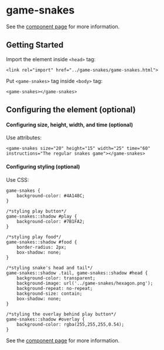 game-snakes
============

See the [component page](http://namannehra.github.io/game-snakes/) for more information.

## Getting Started

Import the element inside ```<head>``` tag:
```
<link rel="import" href="../game-snakes/game-snakes.html">
```

Put ```<game-snakes>``` tag inside ```<body>``` tag:
```
<game-snakes></game-snakes>
```

## Configuring the element (optional)

#### Configuring size, height, width, and time (optional)
Use attributes:
```
<game-snakes size="20" height="15" width="25" time="60" instructions="The regular snakes game"></game-snakes>
```

#### Configuring styling (optional)
Use CSS:
```
game-snakes {
	background-color: #4A148C;
}

/*styling play button*/
game-snakes::shadow #play {
	background-color: #7B1FA2;
}

/*styling play food*/
game-snakes::shadow #food {
	border-radius: 2px;
	box-shadow: none;
}

/*styling snake's head and tail*/
game-snakes::shadow .tail, game-snakes::shadow #head {
	background-color: transparent;
	background-image: url('../game-snakes/hexagon.png');
	background-repeat: no-repeat;
	background-size: contain;
	box-shadow: none;
}

/*styling the overlay behind play button*/
game-snakes::shadow #overlay {
	background-color: rgba(255,255,255,0.54);
}
```

See the [component page](http://namannehra.github.io/game-snakes/) for more information.
